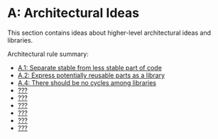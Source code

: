 # <a name="S-A"></a>A: Architectural Ideas

This section contains ideas about higher-level architectural ideas and libraries.

Architectural rule summary:

* [A.1: Separate stable from less stable part of code](I-19-Architectural%20Ideas-A.001.md#Ra-stable)
* [A.2: Express potentially reusable parts as a library](I-19-Architectural%20Ideas-A.002.md#Ra-lib)
* [A.4: There should be no cycles among libraries](#?Ra-dag)
* [???](#???)
* [???](#???)
* [???](#???)
* [???](#???)
* [???](#???)
* [???](#???)

